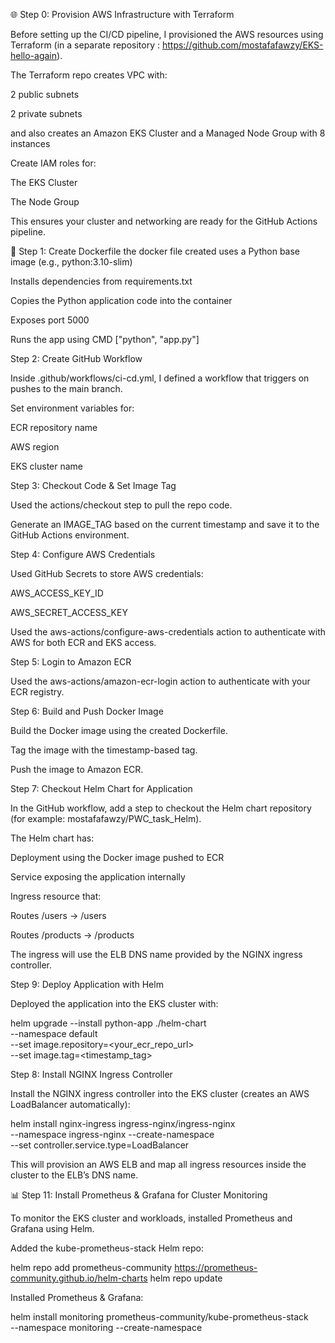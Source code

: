 🌐 Step 0: Provision AWS Infrastructure with Terraform

Before setting up the CI/CD pipeline, I provisioned the AWS resources using Terraform (in a separate repository : https://github.com/mostafafawzy/EKS-hello-again).

The Terraform repo creates VPC with:

2 public subnets

2 private subnets

and also creates an Amazon EKS Cluster and a Managed Node Group with 8 instances

Create IAM roles for:

The EKS Cluster

The Node Group

This ensures your cluster and networking are ready for the GitHub Actions pipeline.

🚀 Step 1: Create Dockerfile
the docker file created uses a Python base image (e.g., python:3.10-slim)

Installs dependencies from requirements.txt

Copies the Python application code into the container

Exposes port 5000

Runs the app using CMD ["python", "app.py"]

Step 2: Create GitHub Workflow

Inside .github/workflows/ci-cd.yml, I defined a workflow that triggers on pushes to the main branch.

Set environment variables for:

ECR repository name

AWS region

EKS cluster name

Step 3: Checkout Code & Set Image Tag

Used the actions/checkout step to pull the repo code.

Generate an IMAGE_TAG based on the current timestamp and save it to the GitHub Actions environment.

Step 4: Configure AWS Credentials

Used GitHub Secrets to store AWS credentials:

AWS_ACCESS_KEY_ID

AWS_SECRET_ACCESS_KEY

Used the aws-actions/configure-aws-credentials action to authenticate with AWS for both ECR and EKS access.

Step 5: Login to Amazon ECR

Used the aws-actions/amazon-ecr-login action to authenticate with your ECR registry.

Step 6: Build and Push Docker Image

Build the Docker image using the created Dockerfile.

Tag the image with the timestamp-based tag.

Push the image to Amazon ECR.

Step 7: Checkout Helm Chart for Application

In the GitHub workflow, add a step to checkout the Helm chart repository (for example: mostafafawzy/PWC_task_Helm).

The Helm chart has:

Deployment using the Docker image pushed to ECR

Service exposing the application internally

Ingress resource that:

Routes /users → /users

Routes /products → /products

The ingress will use the ELB DNS name provided by the NGINX ingress controller.

Step 9: Deploy Application with Helm

Deployed the application into the EKS cluster with:

helm upgrade --install python-app ./helm-chart \
  --namespace default \
  --set image.repository=<your_ecr_repo_url> \
  --set image.tag=<timestamp_tag>

Step 8: Install NGINX Ingress Controller

Install the NGINX ingress controller into the EKS cluster (creates an AWS LoadBalancer automatically):

helm install nginx-ingress ingress-nginx/ingress-nginx \
  --namespace ingress-nginx --create-namespace \
  --set controller.service.type=LoadBalancer


This will provision an AWS ELB and map all ingress resources inside the cluster to the ELB’s DNS name.

📊 Step 11: Install Prometheus & Grafana for Cluster Monitoring

To monitor the EKS cluster and workloads, installed Prometheus and Grafana using Helm.

Added the kube-prometheus-stack Helm repo:

helm repo add prometheus-community https://prometheus-community.github.io/helm-charts
helm repo update


Installed Prometheus & Grafana:

helm install monitoring prometheus-community/kube-prometheus-stack \
  --namespace monitoring --create-namespace
